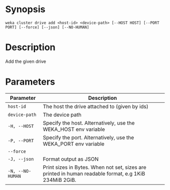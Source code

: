 # Synopsis

```weka cluster drive add <host-id> <device-path> [--HOST HOST] [--PORT PORT] [--force] [--json] [--NO-HUMAN]```

# Description

Add the given drive

# Parameters

| Parameter | Description |
| --------- | ----------- |
| `host-id` | The host the drive attached to (given by ids) |
| `device-path` | The device path |
| `-H, --HOST` | Specify the host. Alternatively, use the WEKA_HOST env variable |
| `-P, --PORT` | Specify the port. Alternatively, use the WEKA_PORT env variable |
| `--force` |  |
| `-J, --json` | Format output as JSON |
| `-N, --NO-HUMAN` | Print sizes in Bytes. When not set, sizes are printed in human readable format, e.g 1KiB 234MiB 2GiB. |
